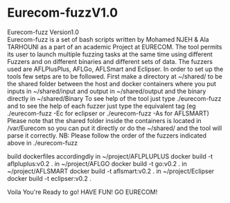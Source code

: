 # Eurecom-fuzzV1.0
Eurecom-fuzz Version1.0 </br>
Eurecom-fuzz is a set of bash scripts written by Mohamed NJEH & Ala TARHOUNI as a part of an academic Project at EURECOM.
The tool permits its user to launch multiple fuzzing tasks at the same time using different Fuzzers and on different binaries
and different sets of data. The fuzzers used are AFLPlusPlus, AFLGo, AFLSmart and Eclipser.
In order to set up the tools few setps are to be followed. First make a directory at ~/shared/ to be the shared folder between the host and 
docker containers where you put inputs in ~/shared/input and output in ~/shared/output and the binary directly in ~/shared/Binary
To see help of the tool just type ./eurecom-fuzz  and to see the help of each fuzzer just type the equivalent tag (eg ./eurecom-fuzz -Ec for eclipser or ./eurecom-fuzz -As for AFLSMART)
Please note that the shared folder inside the containers is located in /var/Eurecom so you can put it directly or do the ~/shared/ and the tool will parse it correctly.
NB: Please follow the order of the fuzzers indicated above in ./eurecom-fuzz

build dockerfiles accordingdly 
in ~/project/AFLPLUPLUS docker build -t aflpluplus:v0.2 .
in ~/project/AFLGO docker build -t go:v0.2 .
in ~/project/AFLSMART docker build -t aflsmart:v0.2 . 
in ~/project/Eclipser docker build -t eclipser:v0.2 .


Voila You're Ready to go!
HAVE FUN!
GO EURECOM!
